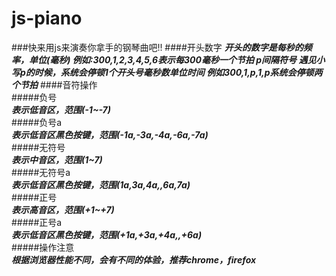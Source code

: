 # js-piano
###快来用js来演奏你拿手的钢琴曲吧!!
####开头数字
***开头的数字是每秒的频率，单位(毫秒)
例如:300,1,2,3,4,5,6表示每300毫秒一个节拍
p间隔符号
遇见小写p的时候，系统会停顿1个开头号毫秒数单位时间
例如300,1,p,1,p系统会停顿两个节拍***
####音符操作<br />
#####负号<br />
***表示低音区，范围(-1~-7)***<br />
#####负号a<br />
***表示低音区黑色按键，范围(-1a,-3a,-4a,-6a,-7a)***<br />
#####无符号<br />
***表示中音区，范围(1~7)***<br />
#####无符号a<br />
***表示低音区黑色按键，范围(1a,3a,4a,,6a,7a)***<br />
#####正号<br />
***表示高音区，范围(+1~+7)***<br />
#####正号a<br />
***表示低音区黑色按键，范围(+1a,+3a,+4a,,+6a)<br />***
#####操作注意<br />
***根据浏览器性能不同，会有不同的体验，推荐chrome，firefox<br />***
